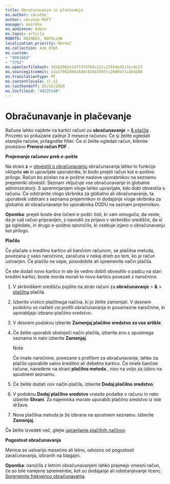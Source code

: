 ```yaml
---
title: Obračunavanje in plačevanje
ms.author: cmcatee
author: cmcatee-MSFT
manager: mnirkhe
ms.audience: Admin
ms.topic: article
ROBOTS: NOINDEX, NOFOLLOW
localization_priority: Normal
ms.collection: Adm_O365
ms.custom:
- "9001669"
- "3752"
ms.openlocfilehash: 3d162003c34773f4764c12cc27554e451fec4c27
ms.sourcegitcommit: e3a1f96200bc58dc8a5b3597cc2600e71c4bd266
ms.translationtype: MT
ms.contentlocale: sl-SI
ms.lasthandoff: 05/14/2020
ms.locfileid: "44225248"
---
```

# <a name="billing-and-payment"></a>Obračunavanje in plačevanje

Račune lahko najdete na kartici računi za **obračunavanje**  >  [& plačila](https://go.microsoft.com/fwlink/p/?linkid=848039) .  Privzeto so prikazane zadnje 3 mesece računov.  Če si želite ogledati starejše račune, prilagodite filter.  Če si želite ogledati račun, kliknite povezavo **Prenesi račun PDF** .

**Prejemanje računov prek e-pošte**

Na strani **z**  >  [obvestili o obračunavanju](https://go.microsoft.com/fwlink/p/?linkid=853212) obračunavanja lahko to funkcijo vklopite **on** in upravljate uporabnike, ki bodo prejeli račun kot e-poštno prilogo. Račun bo poslan na e-poštne naslove uporabnikov na seznamu prejemniki obvestil. Seznam vključuje vse obračunavanje in globalne administratorji.  S spreminjanjem vloge lahko upravljate, kdo dobi obvestila o računu.  Če odstranite vlogo skrbnika za globalno ali obračunavanje, ta uporabnik odstrani s seznama prejemnikov in dodajanje vloge skrbnika za globalno ali obračunavanje bo uporabnika DODU na seznam prejemnikov.

**Opomba**: prejeli boste dve ločeni e-pošti: tisti, ki vam omogoča, da veste, da je vaš račun pripravljen, z navodili za prijavo v skrbniško središče, da si ga ogledate, in drugo e-poštno sporočilo, ki vsebuje izjavo o obračunavanju kot prilogo.

**Plačilo**

Če plačate s kreditno kartico ali bančnim računom, se plačilna metoda, povezana z vašo naročnino, zaračuna v nekaj dneh po tem, ko je račun ustvarjen. Če plačilo ne uspe, posodobite ali spremenite način plačila.

Če ste dodali novo kartico in ste še vedno dobili obvestilo o padcu na stari kreditni kartici, boste morda morali to novo kartico povezati z naročnino.

1. V skrbniškem središču pojdite na stran računi za **obračunavanje**  >  **&**  >  [plačilna](https://go.microsoft.com/fwlink/p/?linkid=2018806) plačila.

2. Izberite vrstico plačilnega načina, ki jo želite zamenjati. V desnem podoknu so našteti vsi profili obračunavanja in posamezne naročnine, ki uporabljajo izbrano plačilno sredstvo.

3. V desnem podoknu izberite **Zamenjaj plačilno sredstvo za vse artikle**.

4. Če želite uporabiti obstoječi način plačila, izberite eno s spustnega seznama in nato izberite **Zamenjaj**.

    > [!NOTE]
    > Če imate naročnine, povezane s profilom za obračunavanje, lahko za plačilo uporabite samo kreditno ali debetno kartico. Če imate bančne račune, navedene na strani **plačilna metoda** , niso na voljo za izbiro na spustnem seznamu.

5. Če želite dodati nov način plačila, izberite **Dodaj plačilno sredstvo**.

6. V podoknu **Dodaj plačilno sredstvo** vnesite podatke o računu in nato izberite **Shrani**. Za najemnika morate uporabiti plačilno sredstvo iz iste države.

7. Nova plačilna metoda je že izbrana na spustnem seznamu. Izberite **Zamenjaj**.

Če želite izvedeti več, glejte [upravljanje plačilnih načinov](https://docs.microsoft.com/microsoft-365/commerce/billing-and-payments/manage-payment-methods).

**Pogostost obračunavanja**

Menice se ustvarijo mesečno ali letno, odvisno od pogostosti zaračunavanja, izbranih na blagajni.  

**Opomba**: naročila z letnim obračunavanjem lahko prejmejo vmesni račun, če so bile narejene spremembe, kot so dodajanje ali odstranjevanje licenc. [Spremenite frekvenco obračunavanja](https://docs.microsoft.com/microsoft-365/commerce/billing-and-payments/change-payment-frequency).
